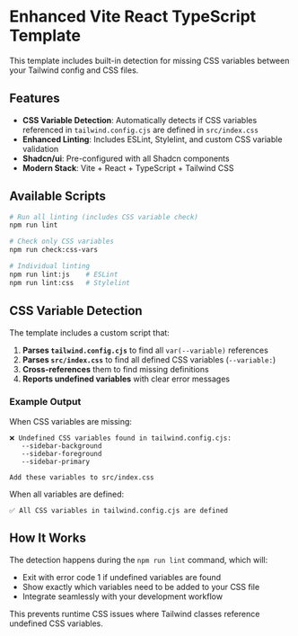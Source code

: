 # Enhanced Vite React TypeScript Template

This template includes built-in detection for missing CSS variables between your Tailwind config and CSS files.

## Features

- **CSS Variable Detection**: Automatically detects if CSS variables referenced in `tailwind.config.cjs` are defined in `src/index.css`
- **Enhanced Linting**: Includes ESLint, Stylelint, and custom CSS variable validation
- **Shadcn/ui**: Pre-configured with all Shadcn components
- **Modern Stack**: Vite + React + TypeScript + Tailwind CSS

## Available Scripts

```bash
# Run all linting (includes CSS variable check)
npm run lint

# Check only CSS variables
npm run check:css-vars

# Individual linting
npm run lint:js    # ESLint
npm run lint:css   # Stylelint
```

## CSS Variable Detection

The template includes a custom script that:

1. **Parses `tailwind.config.cjs`** to find all `var(--variable)` references
2. **Parses `src/index.css`** to find all defined CSS variables (`--variable:`)
3. **Cross-references** them to find missing definitions
4. **Reports undefined variables** with clear error messages

### Example Output

When CSS variables are missing:
```
❌ Undefined CSS variables found in tailwind.config.cjs:
   --sidebar-background
   --sidebar-foreground
   --sidebar-primary

Add these variables to src/index.css
```

When all variables are defined:
```
✅ All CSS variables in tailwind.config.cjs are defined
```

## How It Works

The detection happens during the `npm run lint` command, which will:
- Exit with error code 1 if undefined variables are found
- Show exactly which variables need to be added to your CSS file
- Integrate seamlessly with your development workflow

This prevents runtime CSS issues where Tailwind classes reference undefined CSS variables.